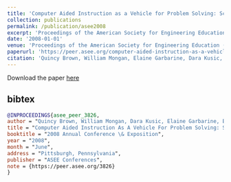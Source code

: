 ```yaml
---
title: 'Computer Aided Instruction as a Vehicle for Problem Solving: Scratch Programming Environment in the Middle Years Classroom'
collection: publications
permalink: /publication/asee2008
excerpt: 'Proceedings of the American Society for Engineering Education (ASEE) K-12 Track'
date: '2008-01-01'
venue: 'Proceedings of the American Society for Engineering Education (ASEE) K-12 Track'
paperurl: 'https://peer.asee.org/computer-aided-instruction-as-a-vehicle-for-problem-solving-scratch-boards-in-the-middle-years-classroom'
citation: 'Quincy Brown, William Mongan, Elaine Garbarine, Dara Kusic, Eli Fromm, Adam Fontecchio. Computer Aided Instruction as a Vehicle for Problem Solving: Scratch Programming Environment in the Middle Years Classroom.  Proceedings of the American Society for Engineering Education (ASEE) K-12 Track 2008.'
---
```


Download the paper [here](https://peer.asee.org/computer-aided-instruction-as-a-vehicle-for-problem-solving-scratch-boards-in-the-middle-years-classroom.pdf)

## bibtex
```bibtex
@INPROCEEDINGS{asee_peer_3826,
author = "Quincy Brown, William Mongan, Dara Kusic, Elaine Garbarine, Eli Fromm, and Adam Fontecchio",
title = "Computer Aided Instruction As A Vehicle For Problem Solving: Scratch Boards In The Middle Years Classroom",
booktitle = "2008 Annual Conference \& Exposition",
year = "2008",
month = "June",
address = "Pittsburgh, Pennsylvania",
publisher = "ASEE Conferences",
note = {https://peer.asee.org/3826}
}
```